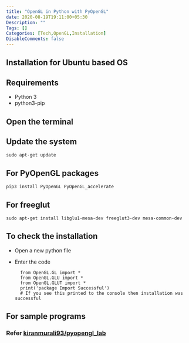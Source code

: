 ```yaml
---
title: "OpenGL in Python with PyOpenGL"
date: 2020-08-19T19:11:00+05:30
Description: ""
Tags: []
Categories: [Tech,OpenGL,Installation]
DisableComments: false
---
```


## Installation for Ubuntu based OS

## Requirements

* Python 3
* python3-pip

## Open the terminal
## Update the system

    sudo apt-get update

## For PyOpenGL packages

    pip3 install PyOpenGL PyOpenGL_accelerate

## For freeglut

    sudo apt-get install libglu1-mesa-dev freeglut3-dev mesa-common-dev

## To check the installation
* Open a new python file
* Enter the code

        from OpenGL.GL import *
        from OpenGL.GLU import *
        from OpenGL.GLUT import *
        print('package Import Successful') 
        # If you see this printed to the console then installation was successful

## For sample programs

### Refer [kiranmurali93/pyopengl_lab](https://github.com/kiranmurali93/pyopengl_lab)

